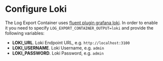 # Configure Loki

The Log Export Container uses [fluent plugin grafana loki](https://grafana.com/docs/loki/latest/clients/fluentd/).
In order to enable it you need to specify `LOG_EXPORT_CONTAINER_OUTPUT=loki` and provide the following variables:
* **LOKI_URL**. Loki Endpoint URL, e.g. `http://localhost:3100`
* **LOKI_USERNAME**. Loki Username, e.g. `admin`
* **LOKI_PASSWORD**. Loki Password, e.g. `admin`
